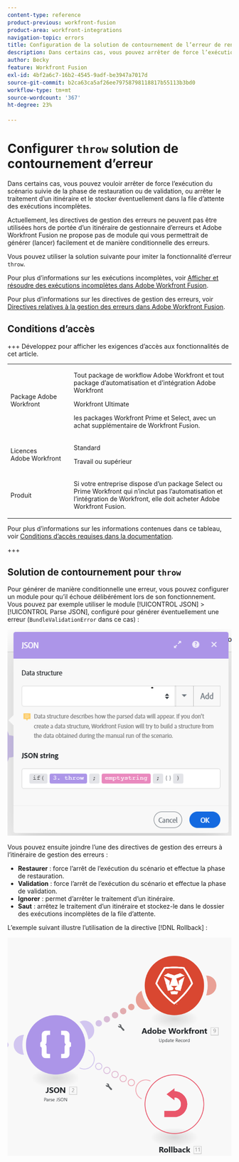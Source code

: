 ```yaml
---
content-type: reference
product-previous: workfront-fusion
product-area: workfront-integrations
navigation-topic: errors
title: Configuration de la solution de contournement de l’erreur de renvoi
description: Dans certains cas, vous pouvez arrêter de force l’exécution du scénario suivie de la phase Restauration ou Engagement ou arrêter le traitement d’un itinéraire et éventuellement le stocker dans la file d’attente Afficher et résoudre les exécutions incomplètes dans Adobe Workfront Fusion.
author: Becky
feature: Workfront Fusion
exl-id: 4bf2a6c7-16b2-4545-9adf-be3947a7017d
source-git-commit: b2ca63ca5af26ee79758798118817b55113b3bd0
workflow-type: tm+mt
source-wordcount: '367'
ht-degree: 23%

---
```


# Configurer `throw` solution de contournement d’erreur

Dans certains cas, vous pouvez vouloir arrêter de force l’exécution du scénario suivie de la phase de restauration ou de validation, ou arrêter le traitement d’un itinéraire et le stocker éventuellement dans la file d’attente des exécutions incomplètes.

Actuellement, les directives de gestion des erreurs ne peuvent pas être utilisées hors de portée d’un itinéraire de gestionnaire d’erreurs et Adobe Workfront Fusion ne propose pas de module qui vous permettrait de générer (lancer) facilement et de manière conditionnelle des erreurs.

Vous pouvez utiliser la solution suivante pour imiter la fonctionnalité d’erreur `throw`.

Pour plus d’informations sur les exécutions incomplètes, voir [Afficher et résoudre des exécutions incomplètes dans Adobe Workfront Fusion](/help/workfront-fusion/manage-scenarios/view-and-resolve-incomplete-executions.md).

Pour plus d’informations sur les directives de gestion des erreurs, voir [Directives relatives à la gestion des erreurs dans Adobe Workfront Fusion](/help/workfront-fusion/references/errors/directives-for-error-handling.md).

## Conditions d’accès

+++ Développez pour afficher les exigences d’accès aux fonctionnalités de cet article.

<table style="table-layout:auto">
 <col> 
 <col> 
 <tbody> 
  <tr> 
   <td role="rowheader">Package Adobe Workfront</td> 
   <td> <p>Tout package de workflow Adobe Workfront et tout package d’automatisation et d’intégration Adobe Workfront</p><p>Workfront Ultimate</p><p>les packages Workfront Prime et Select, avec un achat supplémentaire de Workfront Fusion.</p> </td> 
  </tr> 
  <tr data-mc-conditions=""> 
   <td role="rowheader">Licences Adobe Workfront</td> 
   <td> <p>Standard</p><p>Travail ou supérieur</p> </td> 
  </tr> 
  <tr> 
   <td role="rowheader">Produit</td> 
   <td>
   <p>Si votre entreprise dispose d’un package Select ou Prime Workfront qui n’inclut pas l’automatisation et l’intégration de Workfront, elle doit acheter Adobe Workfront Fusion.</li></ul>
   </td> 
  </tr>
 </tbody> 
</table>

Pour plus d’informations sur les informations contenues dans ce tableau, voir [Conditions d’accès requises dans la documentation](/help/workfront-fusion/references/licenses-and-roles/access-level-requirements-in-documentation.md).

+++

## Solution de contournement pour `throw`

Pour générer de manière conditionnelle une erreur, vous pouvez configurer un module pour qu’il échoue délibérément lors de son fonctionnement. Vous pouvez par exemple utiliser le module [!UICONTROL JSON] > [!UICONTROL Parse JSON], configuré pour générer éventuellement une erreur (`BundleValidationError` dans ce cas) :

![&#x200B; Erreur JSON &#x200B;](assets/json-parse-json.png)

Vous pouvez ensuite joindre l’une des directives de gestion des erreurs à l’itinéraire de gestion des erreurs :

* **Restaurer** : force l’arrêt de l’exécution du scénario et effectue la phase de restauration.
* **Validation** : force l’arrêt de l’exécution du scénario et effectue la phase de validation.
* **Ignorer** : permet d’arrêter le traitement d’un itinéraire.
* **Saut** : arrêtez le traitement d’un itinéraire et stockez-le dans le dossier des exécutions incomplètes de la file d’attente.

L’exemple suivant illustre l’utilisation de la directive [!DNL Rollback] :

![directive de restauration](assets/rollback-directive.png)
